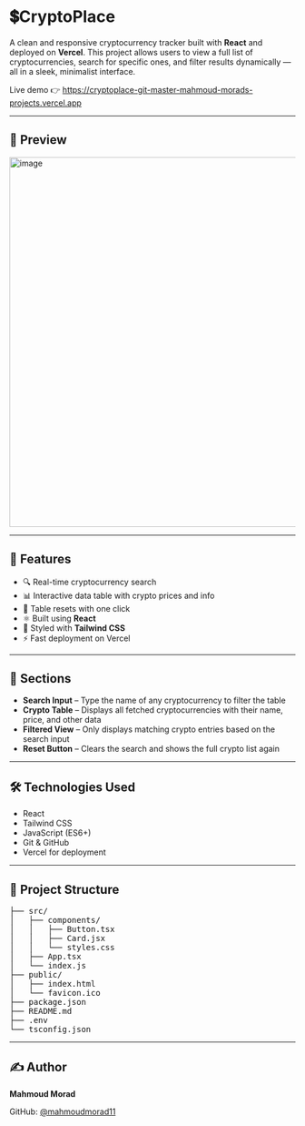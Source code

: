# 💲CryptoPlace

A clean and responsive cryptocurrency tracker built with **React** and deployed on **Vercel**. This project allows users to view a full list of cryptocurrencies, search for specific ones, and filter results dynamically — all in a sleek, minimalist interface.

Live demo 👉 https://cryptoplace-git-master-mahmoud-morads-projects.vercel.app

---

## 📸 Preview

<img width="1135" height="650" alt="image" src="https://github.com/user-attachments/assets/2f5b2f90-9c1e-4f93-b4d6-9a8cb6e063c5" />

---

## 🚀 Features

- 🔍 Real-time cryptocurrency search  
- 📊 Interactive data table with crypto prices and info  
- 🧹 Table resets with one click  
- ⚛️ Built using **React**  
- 🎨 Styled with **Tailwind CSS**
- ⚡ Fast deployment on Vercel  

---

## 🧱 Sections

- **Search Input** – Type the name of any cryptocurrency to filter the table  
- **Crypto Table** – Displays all fetched cryptocurrencies with their name, price, and other data  
- **Filtered View** – Only displays matching crypto entries based on the search input  
- **Reset Button** – Clears the search and shows the full crypto list again  

---

## 🛠️ Technologies Used

- React  
- Tailwind CSS  
- JavaScript (ES6+)  
- Git & GitHub  
- Vercel for deployment 

---

## 📂 Project Structure

<pre>
├── src/
│   ├── components/
│   │   ├── Button.tsx
│   │   ├── Card.jsx
│   │   └── styles.css
│   ├── App.tsx
│   └── index.js
├── public/
│   ├── index.html
│   └── favicon.ico
├── package.json
├── README.md
├── .env
└── tsconfig.json
</pre>

---

## ✍️ Author

**Mahmoud Morad**

GitHub: [@mahmoudmorad11](https://github.com/mahmoudmorad11)
